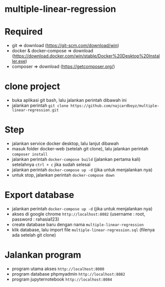 # multiple-linear-regression

# Required
- git => download (https://git-scm.com/download/win)
- docker & docker-compose => download (https://download.docker.com/win/stable/Docker%20Desktop%20Installer.exe)
- composer => download (https://getcomposer.org/)

# clone project
- buka aplikasi git bash, lalu jalankan perintah dibawah ini
- jalankan perintah `git clone https://github.com/najcardboyz/multiple-linear-regression.git`

# Step
- jalankan service docker desktop, lalu lanjut dibawah
- masuk folder docker-web (setelah git clone), lalu jalankan perintah `composer install`
- jalankan perintah `docker-compose build` (jalankan pertama kali) setelahnya `ctrl + c` jika sudah selesai
- jalankan perintah `docker-compose up -d` (jika untuk menjalankan nya)
- untuk stop, jalankan perintah `docker-compose down`

# Export database
- jalankan perintah `docker-compose up -d` (jika untuk menjalankan nya)
- akses di google chrome `http://localhost:8082` (username : root, password : rahasia123)
- create database baru dengan nama `multiple-linear-regression`
- klik database, lalu import file `multiple-linear-regression.sql` (filenya ada setelah git clone)

# Jalankan program
- program utama akses `http://localhost:8080`
- program database phpmyadmin `http://localhost:8082`
- program jupyternotebook `http://localhost:8084`
